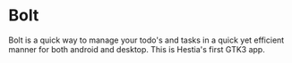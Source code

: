 # Bolt

Bolt is a quick way to manage your todo's and tasks in a quick yet efficient manner for both android and desktop. This is Hestia's first GTK3 app.